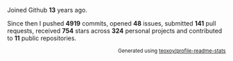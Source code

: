 Joined Github **13** years ago.

Since then I pushed **4919** commits, opened **48** issues, submitted **141** pull requests, received **754** stars across **324** personal projects and contributed to **11** public repositories.

<p align="right"><sub>Generated using <a href="https://github.com/marketplace/actions/profile-readme-stats">teoxoy/profile-readme-stats</a></sub></p>
